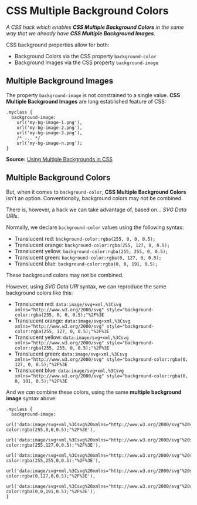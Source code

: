 # CSS Multiple Background Colors
*A CSS hack which enables **CSS Multiple Background Colors** in the same way that we already have **CSS Multiple Background Images**.*

CSS background properties allow for both:

 - Background Colors via the CSS property `background-color`
 - Background Images via the CSS property `background-image`

## Multiple Background Images
The property `background-image` is not constrained to a single value. **CSS Multiple Background Images** are long established feature of CSS:

```
.myclass {
  background-image:
    url('my-bg-image-1.png'), 
    url('my-bg-image-2.png'), 
    url('my-bg-image-3.png'),
    /* ... */
    url('my-bg-image-n.png');
}
```

**Source:** [Using Multiple Backgrounds in CSS](https://developer.mozilla.org/en-US/docs/Web/CSS/CSS_Backgrounds_and_Borders/Using_multiple_backgrounds)

## Multiple Background Colors
But, when it comes to `background-color`, **CSS Multiple Background Colors** isn't an option. Conventionally, background colors may not be combined.

There is, however, a hack we can take advantage of, based on... *SVG Data URIs*.

Normally, we declare `background-color` values using the following syntax:

 - Translucent red: `background-color:rgba(255, 0, 0, 0.5);`
 - Translucent orange: `background-color:rgba(255, 127, 0, 0.5);`
 - Translucent yellow: `background-color:rgba(255, 255, 0, 0.5);`
 - Translucent green: `background-color:rgba(0, 127, 0, 0.5);`
 - Translucent blue: `background-color:rgba(0, 0, 191, 0.5);`

These background colors may not be combined.

However, using *SVG Data URI* syntax, we can reproduce the same background colors like this:

 - Translucent red: `data:image/svg+xml,%3Csvg xmlns="http://www.w3.org/2000/svg" style="background-color:rgba(255, 0, 0, 0.5);"%2F%3E`
 - Translucent orange: `data:image/svg+xml,%3Csvg xmlns="http://www.w3.org/2000/svg" style="background-color:rgba(255, 127, 0, 0.5);"%2F%3E`
 - Translucent yellow: `data:image/svg+xml,%3Csvg xmlns="http://www.w3.org/2000/svg" style="background-color:rgba(255, 255, 0, 0.5);"%2F%3E`
 - Translucent green: `data:image/svg+xml,%3Csvg xmlns="http://www.w3.org/2000/svg" style="background-color:rgba(0, 127, 0, 0.5);"%2F%3E`
 - Translucent blue: `data:image/svg+xml,%3Csvg xmlns="http://www.w3.org/2000/svg" style="background-color:rgba(0, 0, 191, 0.5);"%2F%3E`



And we *can* combine these colors, using the same **multiple background image** syntax above:

```
.myclass {
  background-image:
    url('data:image/svg+xml,%3Csvg%20xmlns="http://www.w3.org/2000/svg"%20style="background-color:rgba(255,0,0,0.5);"%2F%3E'), 
    url('data:image/svg+xml,%3Csvg%20xmlns="http://www.w3.org/2000/svg"%20style="background-color:rgba(255,127,0,0.5);"%2F%3E'), 
    url('data:image/svg+xml,%3Csvg%20xmlns="http://www.w3.org/2000/svg"%20style="background-color:rgba(255,255,0,0.5);"%2F%3E'),
    url('data:image/svg+xml,%3Csvg%20xmlns="http://www.w3.org/2000/svg"%20style="background-color:rgba(0,127,0,0.5);"%2F%3E'),
    url('data:image/svg+xml,%3Csvg%20xmlns="http://www.w3.org/2000/svg"%20style="background-color:rgba(0,0,191,0.5);"%2F%3E');
}
```
